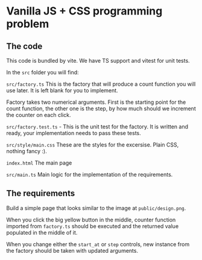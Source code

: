 # Vanilla JS + CSS programming problem

## The code

This code is bundled by vite. We have TS support and vitest for unit tests.

In the `src` folder you will find:

`src/factory.ts` 
This is the factory that will produce a count function you will use later.
It is left blank for you to implement.

Factory takes two numerical arguments. First is the starting point for the count function, the other one is the step, by how much should we increment the counter on each click.

`src/factory.test.ts` - 
This is the unit test for the factory. It is written and ready, your implementation needs to pass these tests.

`src/style/main.css`
These are the styles for the excersise. Plain CSS, nothing fancy :).

`index.html`
The main page

`src/main.ts`
Main logic for the implementation of the requirements.

## The requirements
Build a simple page that looks similar to the image at `public/design.png`.

When you click the big yellow button in the middle, counter function imported from `factory.ts` should be executed and the returned value populated in the middle of it.

When you change either the `start_at` or `step` controls, new instance from the factory should be taken with updated arguments.





